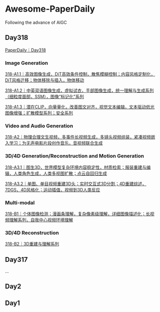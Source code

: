 # Awesome-PaperDaily
Following the advance of AIGC

## Day318
[PaperDaily｜Day318](https://github.com/AIGCResearch/Awesome-PaperDaily/tree/main/Day318)
### Image Generation
[318-A1.1｜高效图像生成，DiT高效条件控制，散焦模糊控制；内容风格定制化，DiT风格迁移；物体移除与插入，物体移动](https://github.com/AIGCResearch/Awesome-PaperDaily/tree/main/Day318/318-A1.1｜高效图像生成，DiT高效条件控制，散焦模糊控制；内容风格定制化，DiT风格迁移；物体移除与插入，物体移动.md)

[318-A1.2｜中英双语图像生成，虚拟试衣，手部图像生成，统一理解与生成系列（细粒度面部，SSM），图像“标记化”系列](./Day318/318-A1.2｜中英双语图像生成，虚拟试衣，手部图像生成，统一理解与生成系列（细粒度面部，SSM），图像“标记化”系列.md)

[318-A1.3｜潜在CLIP，向量量化，改善图文对齐，视觉文本编辑，文本驱动低光图像增强；扩散模型系列；安全系列](./Day318/318-A1.3｜潜在CLIP，向量量化，改善图文对齐，视觉文本编辑，文本驱动低光图像增强；扩散模型系列；安全系列.md)

### Video and Audio Generation
[318-A2｜物理合理文生视频，多事件长视频生成，多镜头视频组装，紧凑视频嵌入学习；为无声电影片段创作音乐，音视频联合生成](./Day318/318-A2｜物理合理文生视频，多事件长视频生成，多镜头视频组装，紧凑视频嵌入学习；为无声电影片段创作音乐，音视频联合生成.md)

### 3D/4D Generation/Reconstruction and Motion Generation
[318-A3.1｜图生3D，世界模型复杂环境内容稳定性，材质检索；服装重建与编辑，人类角色生成，人类多视图扩散；点云自回归生成](./Day318/318-A3.1｜图生3D，世界模型复杂环境内容稳定性，材质检索；服装重建与编辑，人类角色生成，人类多视图扩散；点云自回归生成.md)

[318-A3.2｜单图、单目视频重建3D头；实时交互式3D分割；4D重建综述，7DGS，4D风格化；运动插值，视频到3D人类反应](./Day318/318-A3.2｜单图、单目视频重建3D头；实时交互式3D分割；4D重建综述，7DGS，4D风格化；运动插值，视频到3D人类反应.md)

### Multi-modal
[318-B1｜个体图像检测；漫画条理解，复杂像素级理解，详细图像描述化；长视频理解系列，自我中心视频环境理解](./Day318/318-B1｜个体图像检测；漫画条理解，复杂像素级理解，详细图像描述化；长视频理解系列，自我中心视频环境理解.md)

### 3D/4D Reconstruction
[318-B2｜3D重建与理解系列](./Day318/318-B2｜3D重建与理解系列.md)


## Day317
...

## Day2

## Day1
